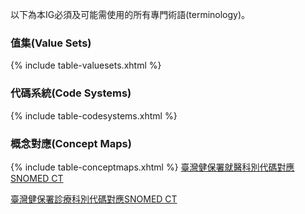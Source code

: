 以下為本IG必須及可能需使用的所有專門術語(terminology)。

### 值集(Value Sets)
{% include table-valuesets.xhtml %}

### 代碼系統(Code Systems)
{% include table-codesystems.xhtml %}

### 概念對應(Concept Maps)
{% include table-conceptmaps.xhtml %}
[臺灣健保署就醫科別代碼對應SNOMED CT](https://build.fhir.org/ig/cctwFHIRterm/MOHW_TWCoreIG_Build/ConceptMap-medical-consultation-department-nhi-tw.html)  

[臺灣健保署診療科別代碼對應SNOMED CT](https://build.fhir.org/ig/cctwFHIRterm/MOHW_TWCoreIG_Build/ConceptMap-medical-treatment-department-nhi-tw.html)